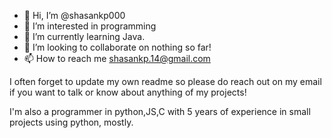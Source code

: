- 👋 Hi, I’m @shasankp000
- 👀 I’m interested in programming
- 🌱 I’m currently learning Java.
- 💞️ I’m looking to collaborate on nothing so far!
- 📫 How to reach me shasankp.14@gmail.com

I often forget to update my own readme so please do reach out on my email if you want to talk or know about anything of my projects!


I'm also a programmer in python,JS,C with 5 years of experience in small projects using python, mostly.

<!---
shasankp000/shasankp000 is a ✨ special ✨ repository because its `README.md` (this file) appears on your GitHub profile.
You can click the Preview link to take a look at your changes.
--->
